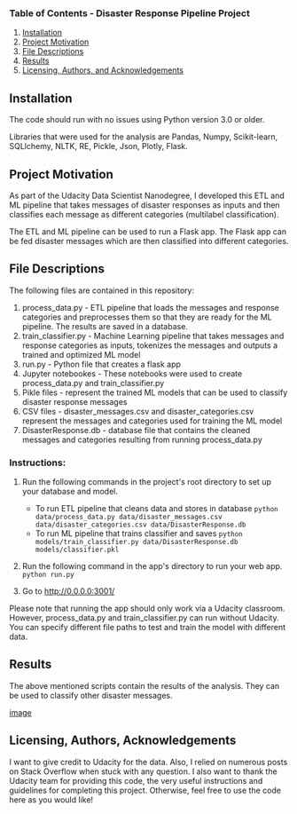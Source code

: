 ### Table of Contents - Disaster Response Pipeline Project

1. [Installation](#installation)
2. [Project Motivation](#motivation)
3. [File Descriptions](#files)
4. [Results](#results)
5. [Licensing, Authors, and Acknowledgements](#licensing)

## Installation <a name="installation"></a>

The code should run with no issues using Python version 3.0 or older.

Libraries that were used for the analysis are Pandas, Numpy, Scikit-learn, SQLlchemy, NLTK, RE, Pickle, Json, Plotly, Flask.


## Project Motivation<a name="motivation"></a>

As part of the Udacity Data Scientist Nanodegree, I developed this ETL and ML pipeline that takes messages of disaster responses as inputs and then classifies each message as different categories (multilabel classification).

The ETL and ML pipeline can be used to run a Flask app. The Flask app can be fed disaster messages which are then classified into different categories. 


## File Descriptions <a name="files"></a>

The following files are contained in this repository:
1. process_data.py - ETL pipeline that loads the messages and response categories and preprocesses them so that they are ready for the ML pipeline. The results are saved in a database. 
2. train_classifier.py - Machine Learning pipeline that takes messages and response categories as inputs, tokenizes the messages and outputs a trained and optimized ML model
3. run.py - Python file that creates a flask app
4. Jupyter notebookes - These notebooks were used to create process_data.py and train_classifier.py
5. Pikle files - represent the trained ML models that can be used to classify disaster response messages
6. CSV files - disaster_messages.csv and disaster_categories.csv represent the messages and categories used for training the ML model
7. DisasterResponse.db - database file that contains the cleaned messages and categories resulting from running process_data.py


### Instructions:
1. Run the following commands in the project's root directory to set up your database and model.

    - To run ETL pipeline that cleans data and stores in database
        `python data/process_data.py data/disaster_messages.csv data/disaster_categories.csv data/DisasterResponse.db`
    - To run ML pipeline that trains classifier and saves
        `python models/train_classifier.py data/DisasterResponse.db models/classifier.pkl`

2. Run the following command in the app's directory to run your web app.
    `python run.py`

3. Go to http://0.0.0.0:3001/

Please note that running the app should only work via a Udacity classroom.
However, process_data.py and train_classifier.py can run without Udacity. You can specify different file paths to test and train the model with different data.

## Results<a name="results"></a>

The above mentioned scripts contain the results of the analysis. They can be used to classify other disaster messages.

[image](https://user-images.githubusercontent.com/62476751/124501862-9fd71900-ddc2-11eb-9469-fd5ec2d5e830.png)


## Licensing, Authors, Acknowledgements<a name="licensing"></a>

I want to give credit to Udacity for the data. Also, I relied on numerous posts on Stack Overflow when stuck with any question. 
I also want to thank the Udacity team for providing this code, the very useful instructions and guidelines for completing this project. 
Otherwise, feel free to use the code here as you would like!


